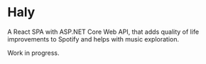 # Haly
A React SPA with ASP.NET Core Web API, that adds quality of life improvements
to Spotify and helps with music exploration.

Work in progress.
